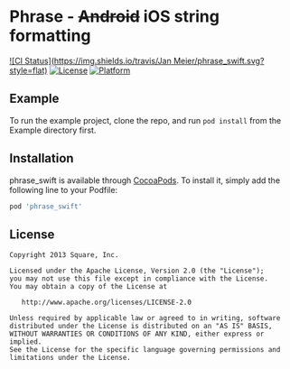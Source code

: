 Phrase - ~~Android~~ iOS string formatting
==================================

[![CI Status](https://img.shields.io/travis/Jan Meier/phrase_swift.svg?style=flat)](coming-soon)
[![License](https://img.shields.io/cocoapods/l/phrase_swift.svg?style=flat)](https://cocoapods.org/pods/phrase_swift)
[![Platform](https://img.shields.io/cocoapods/p/phrase_swift.svg?style=flat)](https://cocoapods.org/pods/phrase_swift)

## Example

To run the example project, clone the repo, and run `pod install` from the Example directory first.



## Installation

phrase_swift is available through [CocoaPods](https://cocoapods.org). To install
it, simply add the following line to your Podfile:

```ruby
pod 'phrase_swift'
```


License
-------

    Copyright 2013 Square, Inc.

    Licensed under the Apache License, Version 2.0 (the "License");
    you may not use this file except in compliance with the License.
    You may obtain a copy of the License at

       http://www.apache.org/licenses/LICENSE-2.0

    Unless required by applicable law or agreed to in writing, software
    distributed under the License is distributed on an "AS IS" BASIS,
    WITHOUT WARRANTIES OR CONDITIONS OF ANY KIND, either express or implied.
    See the License for the specific language governing permissions and
    limitations under the License.

